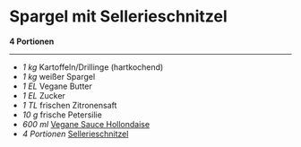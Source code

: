 # Spargel mit Sellerieschnitzel

**4 Portionen**

---

- *1 kg* Kartoffeln/Drillinge (hartkochend)
- *1 kg* weißer Spargel
- *1 EL* Vegane Butter
- *1 EL* Zucker
- *1 TL* frischen Zitronensaft
- *10 g* frische Petersilie
- *600 ml* [Vegane Sauce Hollondaise](Vegane_Sauce_Hollondaise.md)
- *4 Portionen* [Sellerieschnitzel](Sellerieschnitzel.md)